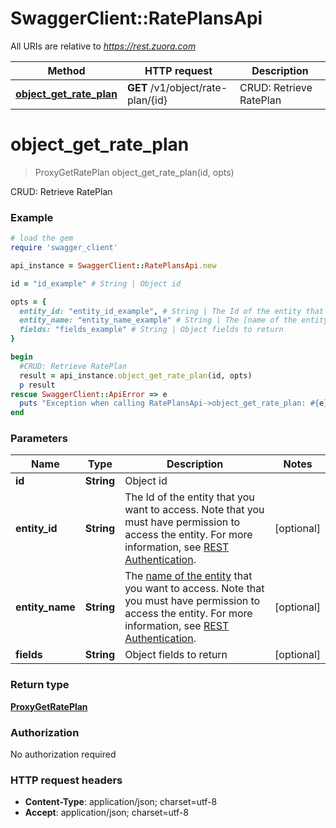 # SwaggerClient::RatePlansApi

All URIs are relative to *https://rest.zuora.com*

Method | HTTP request | Description
------------- | ------------- | -------------
[**object_get_rate_plan**](RatePlansApi.md#object_get_rate_plan) | **GET** /v1/object/rate-plan/{id} | CRUD: Retrieve RatePlan


# **object_get_rate_plan**
> ProxyGetRatePlan object_get_rate_plan(id, opts)

CRUD: Retrieve RatePlan



### Example
```ruby
# load the gem
require 'swagger_client'

api_instance = SwaggerClient::RatePlansApi.new

id = "id_example" # String | Object id

opts = { 
  entity_id: "entity_id_example", # String | The Id of the entity that you want to access. Note that you must have permission to access the entity. For more information, see [REST Authentication](https://www.zuora.com/developer/api-reference/#section/Authentication/Entity-Id-and-Entity-Name).
  entity_name: "entity_name_example" # String | The [name of the entity](https://knowledgecenter.zuora.com/BB_Introducing_Z_Business/Multi-entity/B_Introduction_to_Entity_and_Entity_Hierarchy#Name_and_Display_Name) that you want to access. Note that you must have permission to access the entity. For more information, see [REST Authentication](https://www.zuora.com/developer/api-reference/#section/Authentication/Entity-Id-and-Entity-Name).
  fields: "fields_example" # String | Object fields to return
}

begin
  #CRUD: Retrieve RatePlan
  result = api_instance.object_get_rate_plan(id, opts)
  p result
rescue SwaggerClient::ApiError => e
  puts "Exception when calling RatePlansApi->object_get_rate_plan: #{e}"
end
```

### Parameters

Name | Type | Description  | Notes
------------- | ------------- | ------------- | -------------
 **id** | **String**| Object id | 
 **entity_id** | **String**| The Id of the entity that you want to access. Note that you must have permission to access the entity. For more information, see [REST Authentication](https://www.zuora.com/developer/api-reference/#section/Authentication/Entity-Id-and-Entity-Name). | [optional] 
 **entity_name** | **String**| The [name of the entity](https://knowledgecenter.zuora.com/BB_Introducing_Z_Business/Multi-entity/B_Introduction_to_Entity_and_Entity_Hierarchy#Name_and_Display_Name) that you want to access. Note that you must have permission to access the entity. For more information, see [REST Authentication](https://www.zuora.com/developer/api-reference/#section/Authentication/Entity-Id-and-Entity-Name). | [optional] 
 **fields** | **String**| Object fields to return | [optional] 

### Return type

[**ProxyGetRatePlan**](ProxyGetRatePlan.md)

### Authorization

No authorization required

### HTTP request headers

 - **Content-Type**: application/json; charset=utf-8
 - **Accept**: application/json; charset=utf-8



